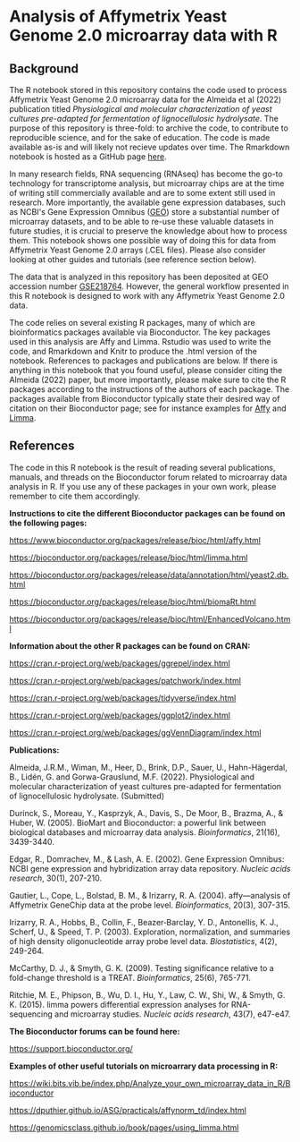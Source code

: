 # Analysis of Affymetrix Yeast Genome 2.0 microarray data with R

## Background
The R notebook stored in this repository contains the code used to process Affymetrix Yeast Genome 2.0 microarray data for the Almeida et al (2022) publication titled *Physiological and molecular characterization of yeast cultures pre-adapted for fermentation of lignocellulosic hydrolysate*. The purpose of this repository is three-fold: to archive the code, to contribute to reproducible science, and for the sake of education.  The code is made available as-is and will likely not recieve updates over time. The Rmarkdown notebook is hosted as a GitHub page [here](https://microbialengineeringgrouptmb.github.io/Analysis-of-Affymetrix-Yeast-Genome-2.0-microarray-data-with-R/). 

In many research fields, RNA sequencing (RNAseq) has become the go-to technology for transcriptome analysis, but microarray chips are at the time of writing still commercially available and are to some extent still used in research. More importantly, the available gene expression databases, such as NCBI's Gene Expression Omnibus ([GEO](https://www.ncbi.nlm.nih.gov/geo/)) store a substantial number of microarray datasets, and to be able to re-use these valuable datasets in future studies, it is crucial to preserve the knowledge about how to process them. This notebook shows one possible way of doing this for data from Affymetrix Yeast Genome 2.0 arrays (.CEL files). Please also consider looking at other guides and tutorials (see reference section below).

The data that is analyzed in this repository has been deposited at GEO accession number [GSE218764](https://www.ncbi.nlm.nih.gov/geo/query/acc.cgi?acc=GSE218764). However, the general workflow presented in this R notebook is designed to work with any Affymetrix Yeast Genome 2.0 data.

The code relies on several existing R packages, many of which are bioinformatics packages available via Bioconductor. The key packages used in this analysis are Affy and Limma. Rstudio was used to write the code, and Rmarkdown and Knitr to produce the .html version of the notebook. References to packages and publications are below. If there is anything in this notebook that you found useful, please consider citing the Almeida (2022) paper, but more importantly, please make sure to cite the R packages according to the instructions of the authors of each package. The packages available from Bioconductor typically state their desired way of citation on their Bioconductor page; see for instance examples for [Affy](https://www.bioconductor.org/packages/release/bioc/html/affy.html) and [Limma](https://bioconductor.org/packages/release/bioc/html/limma.html).  

## References
The code in this R notebook is the result of reading several publications, manuals, and threads on the Bioconductor forum related to microarray data analysis in R. If you use any of these packages in your own work, please remember to cite them accordingly. <br>

**Instructions to cite the different Bioconductor packages can be found on the following pages:**

https://www.bioconductor.org/packages/release/bioc/html/affy.html

https://bioconductor.org/packages/release/bioc/html/limma.html

https://bioconductor.org/packages/release/data/annotation/html/yeast2.db.html

https://bioconductor.org/packages/release/bioc/html/biomaRt.html

https://bioconductor.org/packages/release/bioc/html/EnhancedVolcano.html

**Information about the other R packages can be found on CRAN:**

https://cran.r-project.org/web/packages/ggrepel/index.html

https://cran.r-project.org/web/packages/patchwork/index.html

https://cran.r-project.org/web/packages/tidyverse/index.html

https://cran.r-project.org/web/packages/ggplot2/index.html

https://cran.r-project.org/web/packages/ggVennDiagram/index.html

**Publications:** 

Almeida, J.R.M., Wiman, M., Heer, D., Brink, D.P., Sauer, U., Hahn-Hägerdal, B., Lidén, G. and Gorwa-Grauslund, M.F. (2022). Physiological and molecular characterization of yeast cultures pre-adapted for fermentation of lignocellulosic hydrolysate. (Submitted)

Durinck, S., Moreau, Y., Kasprzyk, A., Davis, S., De Moor, B., Brazma, A., & Huber, W. (2005). BioMart and Bioconductor: a powerful link between biological databases and microarray data analysis. *Bioinformatics*, 21(16), 3439-3440.

Edgar, R., Domrachev, M., & Lash, A. E. (2002). Gene Expression Omnibus: NCBI gene expression and hybridization array data repository. *Nucleic acids research*, 30(1), 207-210.

Gautier, L., Cope, L., Bolstad, B. M., & Irizarry, R. A. (2004). affy—analysis of Affymetrix GeneChip data at the probe level. *Bioinformatics*, 20(3), 307-315.

Irizarry, R. A., Hobbs, B., Collin, F., Beazer‐Barclay, Y. D., Antonellis, K. J., Scherf, U., & Speed, T. P. (2003). Exploration, normalization, and summaries of high density oligonucleotide array probe level data. *Biostatistics*, 4(2), 249-264.

McCarthy, D. J., & Smyth, G. K. (2009). Testing significance relative to a fold-change threshold is a TREAT. *Bioinformatics*, 25(6), 765-771.

Ritchie, M. E., Phipson, B., Wu, D. I., Hu, Y., Law, C. W., Shi, W., & Smyth, G. K. (2015). limma powers differential expression analyses for RNA-sequencing and microarray studies. *Nucleic acids research*, 43(7), e47-e47.

**The Bioconductor forums can be found here:** 

https://support.bioconductor.org/

**Examples of other useful tutorials on microarrary data processing in R:**

https://wiki.bits.vib.be/index.php/Analyze_your_own_microarray_data_in_R/Bioconductor

https://dputhier.github.io/ASG/practicals/affynorm_td/index.html

https://genomicsclass.github.io/book/pages/using_limma.html
